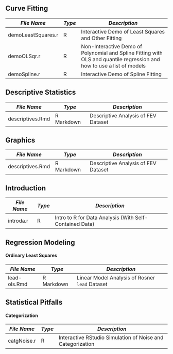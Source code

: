 
## Curve Fitting
*File Name* | *Type* | *Description*
---- | ---- | ----
demoLeastSquares.r | R | Interactive Demo of Least Squares and Other Fitting 
demoOLSqr.r | R | Non-Interactive Demo of Polynomial and Spline Fitting with OLS and quantile regression and how to use a list of models 
demoSpline.r | R | Interactive Demo of Spline Fitting 

## Descriptive Statistics
*File Name* | *Type* | *Description*
---- | ---- | ----
descriptives.Rmd | R Markdown | Descriptive Analysis of FEV Dataset 

## Graphics
*File Name* | *Type* | *Description*
---- | ---- | ----
descriptives.Rmd | R Markdown | Descriptive Analysis of FEV Dataset 

## Introduction
*File Name* | *Type* | *Description*
---- | ---- | ----
introda.r | R | Intro to R for Data Analysis (With Self-Contained Data) 

## Regression Modeling
#### Ordinary Least Squares
*File Name* | *Type* | *Description*
---- | ---- | ----
lead-ols.Rmd | R Markdown | Linear Model Analysis of Rosner `lead` Dataset 

## Statistical Pitfalls
#### Categorization
*File Name* | *Type* | *Description*
---- | ---- | ----
catgNoise.r | R | Interactive RStudio Simulation of Noise and Categorization 
